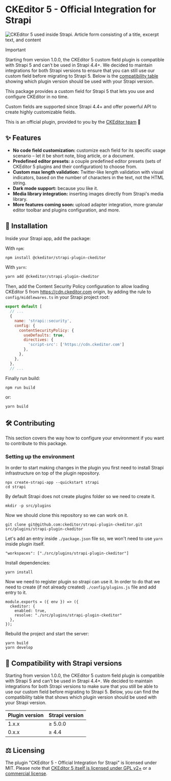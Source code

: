 # CKEditor 5 - Official Integration for Strapi

<img src="https://user-images.githubusercontent.com/156149/192792402-4bb1e040-6f8c-49be-af90-fd35fd3a4c66.png" alt="CKEditor 5 used inside Strapi. Article form consisting of a title, excerpt text, and content">

> [!IMPORTANT]  
> Starting from version 1.0.0, the CKEditor 5 custom field plugin is compatible with Strapi 5 and can’t be used in Strapi 4.4+. We decided to maintain integrations for both Strapi versions to ensure that you can still use our custom field before migrating to Strapi 5. Below is the [compatibility table](#compatibility) showing which plugin version should be used with your Strapi version.

This package provides a custom field for Strapi 5 that lets you use and configure CKEditor in no time.

Custom fields are supported since Strapi 4.4+ and offer powerful API to create highly customizable fields.

This is an official plugin, provided to you by the [CKEditor team](https://ckeditor.com) 👋

## <a id="features"></a>✨ Features

* **No code field customization:** customize each field for its specific usage scenario – let it be short note, blog article, or a document.
* **Predefined editor presets:** a couple predefined editor presets (sets of CKEditor 5 plugins and their configuration) to choose from.
* **Custom max length validation:** Twitter-like length validation with visual indicators, based on the number of characters in the text, not the HTML string.
* **Dark mode support:** because you like it.
* **Media library integration:** inserting images directly from Strapi's media library.
* **More features coming soon:** upload adapter integration, more granular editor toolbar and plugins configuration, and more.

## <a id="installation"></a>🔧 Installation

Inside your Strapi app, add the package:

With `npm`:

```bash
npm install @ckeditor/strapi-plugin-ckeditor
```

With `yarn`:

```bash
yarn add @ckeditor/strapi-plugin-ckeditor
```

Then, add the Content Security Policy configuration to allow loading CKEditor 5 from https://cdn.ckeditor.com origin, by adding the rule to `config/middlewares.ts` in your Strapi project root:

```js
export default [
  // ...
  {
    name: 'strapi::security',
    config: {
      contentSecurityPolicy: {
        useDefaults: true,
        directives: {
          'script-src': ['https://cdn.ckeditor.com']
        },
      },
    },
  },
  // ...
```

Finally run build:

```bash
npm run build
```

or:

```bash
yarn build
```

## <a id="contributing"></a>🛠 Contributing

This section covers the way how to configure your environment if you want to contribute to this package.

### Setting up the environment

In order to start making changes in the plugin you first need to install Strapi infrastructure on top of the plugin repository.

```
npx create-strapi-app --quickstart strapi
cd strapi
```

By default Strapi does not create plugins folder so we need to create it.

```
mkdir -p src/plugins
```

Now we should clone this repository so we can work on it.

```
git clone git@github.com:ckeditor/strapi-plugin-ckeditor.git src/plugins/strapi-plugin-ckeditor
```

Let's add an entry inside `./package.json` file so, we won't need to use `yarn` inside plugin itself.

```
"workspaces": ["./src/plugins/strapi-plugin-ckeditor"]
```

Install dependencies:

```
yarn install
```

Now we need to register plugin so strapi can use it. In order to do that we need
to create (if not already created) `./config/plugins.js` file and add entry to it.

```
module.exports = ({ env }) => ({
  ckeditor: {
    enabled: true,
    resolve: "./src/plugins/strapi-plugin-ckeditor"
  },
});
```

Rebuild the project and start the server:

```
yarn build
yarn develop
```

## <a id="compatibility"></a>🧩 Compatibility with Strapi versions

Starting from version 1.0.0, the CKEditor 5 custom field plugin is compatible with Strapi 5 and can't be used in Strapi 4.4+. We decided to maintain integrations for both Strapi versions to make sure that you still be able to use our custom field before migrating to Strapi 5. Below, you can find the compatibility table that shows which plugin version should be used with your Strapi version.

 <table>
    <thead>
        <tr>
            <th>
                Plugin version
            </th>
            <th>
                Strapi version
            </th>
        </tr>
    </thead>
    <tbody>
        <tr>
            <td>
                1.x.x
            </td>
            <td>
                ≥ 5.0.0
            </td>
        </tr>
        <tr>
            <td>
                0.x.x
            </td>
            <td>
                ≥ 4.4
            </td>
        </tr>
    </tbody>
</table>

## <a id="licensing"></a>⚖️ Licensing

The plugin "CKEditor 5 - Official Integration for Strapi" is licensed under MIT. Please note that [CKEditor 5 itself is licensed under GPL v2+](https://ckeditor.com/legal/ckeditor-oss-license/?utm_campaign=strapi-integration&utm_source=ck-github&utm_medium=referral) or a [commercial license](https://ckeditor.com/pricing/?utm_campaign=strapi-integration&utm_source=ck-github&utm_medium=referral).
